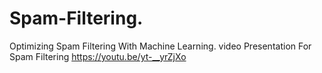 # Spam-Filtering.
Optimizing Spam Filtering With Machine Learning.
video Presentation For Spam Filtering
https://youtu.be/yt-__yrZjXo
